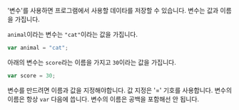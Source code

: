 '변수'를 사용하면 프로그램에서 사용할 데이타를 저장할 수 있습니다. 변수는 값과 이름을 가집니다.

`animal`이라는 변수는 `"cat"`이라는 값을 가집니다.

```javascript
var animal = "cat";
```

아래의 변수는 `score`라는 이름을 가지고 `30`이라는 값을 가집니다.

```javascript
var score = 30;
```

변수를 만드려면 이름과 값을 지정해야합니다. 값 지정은 '=' 기호를 사용합니다. 변수의 이름은 항상 `var` 다음에 씁니다. 변수의 이름은 공백을 포함해선 안 됩니다.
